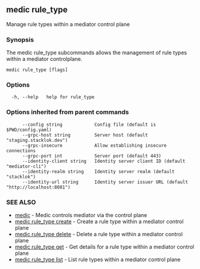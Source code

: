 ## medic rule_type

Manage rule types within a mediator control plane

### Synopsis

The medic rule_type subcommands allows the management of rule types within
a mediator controlplane.

```
medic rule_type [flags]
```

### Options

```
  -h, --help   help for rule_type
```

### Options inherited from parent commands

```
      --config string            Config file (default is $PWD/config.yaml)
      --grpc-host string         Server host (default "staging.stacklok.dev")
      --grpc-insecure            Allow establishing insecure connections
      --grpc-port int            Server port (default 443)
      --identity-client string   Identity server client ID (default "mediator-cli")
      --identity-realm string    Identity server realm (default "stacklok")
      --identity-url string      Identity server issuer URL (default "http://localhost:8081")
```

### SEE ALSO

* [medic](medic.md)	 - Medic controls mediator via the control plane
* [medic rule_type create](medic_rule_type_create.md)	 - Create a rule type within a mediator control plane
* [medic rule_type delete](medic_rule_type_delete.md)	 - Delete a rule type within a mediator control plane
* [medic rule_type get](medic_rule_type_get.md)	 - Get details for a rule type within a mediator control plane
* [medic rule_type list](medic_rule_type_list.md)	 - List rule types within a mediator control plane

